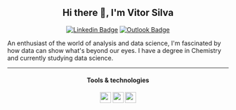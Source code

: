<div align="center"><h2> Hi there 👋, I'm Vitor Silva </h2></div>

<div align="center">

  [![Linkedin Badge](https://img.shields.io/badge/LinkedIn--000?style=social&logo=Linkedin&logoColor=0077B5&link=https://www.linkedin.com/in/vitor-silva-9263ab157/)](https://www.linkedin.com/in/vitor-silva-9263ab157/)
  [![Outlook Badge](https://img.shields.io/badge/email--000?style=social&logo=microsoft-outlook&logoColor=0078d4&link=mailto:vitor_sabinodasilva@hotmail.com)](mailto:vitor_sabinodasilva@hotmail.com)
</div>

An enthusiast of the world of analysis and data science, I'm fascinated by how data can show what's beyond our eyes.
I have a degree in Chemistry and currently studying data science.


<hr>

<h4 align="center"> Tools & technologies</h4>
<div style="display: inline_block" align="center">
  <img src="https://user-images.githubusercontent.com/98745416/220217734-89c6f17f-dbca-4657-ba98-363cc08bd4cf.png" width="25" height="25"> <img src="https://user-images.githubusercontent.com/98745416/220217434-a5a0db1e-6183-4662-8623-57738bbda05f.png" width="25" height="25"> <img src="https://user-images.githubusercontent.com/98745416/220217575-5a4e61b2-689c-4b75-9727-72fbe77875b8.png" width="25" height="25">

</div>




